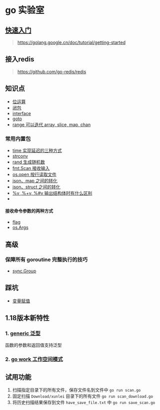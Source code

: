 # go 实验室
## [快速入门](./quickstart.md)
> https://golang.google.cn/doc/tutorial/getting-started

## 接入redis

> https://github.com/go-redis/redis

## 知识点
- [位运算](./wiki/01-位运算.go)
- [闭包](./wiki/func/cluse.go)
- [interface](./wiki/interface.go)
- [goto](./wiki/goto.go)
- [range 可以迭代 array, slice, map, chan](./wiki/range.go)

### 常用内置包
- [time 实现延迟的三种方式](./wiki/pkg/time.go)
- [strconv](./wiki/pkg/strconv-字符串转换.go)
- [rand 生成随机数](./wiki/pkg/rand.go)
- [fmt.Scan 接收输入](./wiki/pkg/fmt.Scan接收输入信息.go)
- [os.open 按行读取文件](./wiki/pkg/os.Open-按行读取文件.go)
- [json、map 之间的转化](./wiki/pkg/json-map.go)
- [json、struct 之间的转化](./wiki/pkg/json-struct.go)
- [%v ,%+v, %#v 输出结构体时有什么区别](./wiki/pkg/fmt.Printf.go)
- 
#### 接收命令参数的两种方式
- [flag](./wiki/pkg/flag-获取命令行参数.go)
- [os.Args](./wiki/pkg/os.Args-获取命令行参数.go)

## 高级
### 保障所有 goroutine 完整执行的技巧
- [sync.Group]()

## 踩坑
- [变量赋值](./wiki/01-变量声明中的坑.go)

## 1.18版本新特性

### 1. [generic 泛型](./wiki/func/generics.go)
函数的参数和返回值支持泛型
### 2. [go work 工作空间模式](./workspace.md)

## 试用功能
1. 扫描指定目录下的所有文件，保存文件名到文件中 `go run scan.go`
2. 固定扫描 `Download/xunlei` 目录下的所有文件 `go run scan_download.go`
3. 将历史扫描结果保存到文件 `have_save_file.txt` 中 `go run save_scan.go`




